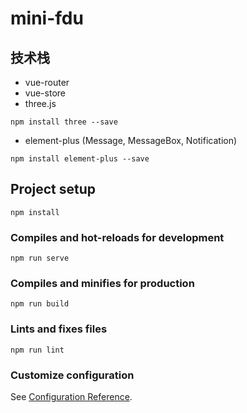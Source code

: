 # mini-fdu

## 技术栈

- vue-router
- vue-store
- three.js
```shell
npm install three --save
```

- element-plus (Message, MessageBox, Notification)
```shell
npm install element-plus --save
```

## Project setup
```
npm install
```

### Compiles and hot-reloads for development
```
npm run serve
```

### Compiles and minifies for production
```
npm run build
```

### Lints and fixes files
```
npm run lint
```

### Customize configuration
See [Configuration Reference](https://cli.vuejs.org/config/).
